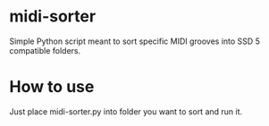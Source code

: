 # midi-sorter
Simple Python script meant to sort specific MIDI grooves into SSD 5 compatible folders.

# How to use
Just place midi-sorter.py into folder you want to sort and run it.